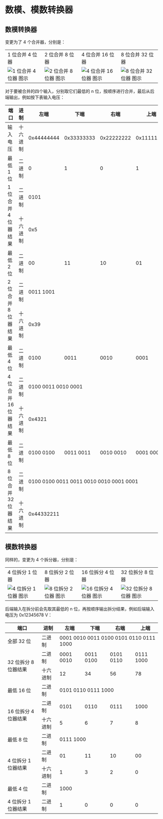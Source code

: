 # 数模、模数转换器

## 数模转换器

变更为了 4 个合并器，分别是：

<table :class="$style.img_width_100px">
    <tbody>
        <tr>
            <td>1 位合并 4 位器</td>
            <td>2 位合并 8 位器</td>
            <td>4 位合并 16 位器</td>
            <td>8 位合并 32 位器</td>
        </tr>
        <tr>
            <td><img src="/images/base/shift/GVDigitalToAnalogConverterBlock1-4.webp" alt="1 位合并 4 位器 图示"/></td>
            <td><img src="/images/base/shift/GVDigitalToAnalogConverterBlock2-8.webp" alt="2 位合并 8 位器 图示"/></td>
            <td><img src="/images/base/shift/GVDigitalToAnalogConverterBlock4-16.webp" alt="4 位合并 16 位器 图示"/></td>
            <td><img src="/images/base/shift/GVDigitalToAnalogConverterBlock8-32.webp" alt="8 位合并 32 位器 图示"/></td>
        </tr>
    </tbody>
</table>
对于要被合并的四个输入，分别取它们最低的 n 位，按顺序进行合并，最后从后端输出，例如按下表输入电压：

<table :class="$style.td_center">
    <thead>
        <tr>
            <th>端口</th>
            <th>进制</th>
            <th>左端</th>
            <th>下端</th>
            <th>右端</th>
            <th>上端</th>
        </tr>
    </thead>
    <tbody>
        <tr>
            <td>输入电压</td>
            <td>十六进制</td>
            <td class="mono">0x44444444</td>
            <td class="mono">0x33333333</td>
            <td class="mono">0x22222222</td>
            <td class="mono">0x11111111</td>
        </tr>
        <tr>
            <td>最低 1 位</td>
            <td>二进制</td>
            <td class="mono red">0</td>
            <td class="mono green">1</td>
            <td class="mono orange">0</td>
            <td class="mono blue">1</td>
        </tr>
        <tr>
            <td rowspan="2">1 位合并 4 位器结果</td>
            <td>二进制</td>
            <td colspan="4" class="mono"><span class="red">0</span><span class="green">1</span><span class="orange">0</span><span class="blue">1</span></td>
        </tr>
        <tr>
            <td>十六进制</td>
            <td colspan="4" class="mono">0x5</td>
        </tr>
        <tr>
            <td>最低 2 位</td>
            <td>二进制</td>
            <td class="mono red">00</td>
            <td class="mono green">11</td>
            <td class="mono orange">10</td>
            <td class="mono blue">01</td>
        </tr>
        <tr>
            <td rowspan="2">2 位合并 8 位器结果</td>
            <td>二进制</td>
            <td colspan="4" class="mono"><span class="red">00</span><span class="green">11</span> <span class="orange">10</span><span class="blue">01</span></td>
        </tr>
        <tr>
            <td>十六进制</td>
            <td colspan="4" class="mono">0x39</td>
        </tr>
        <tr>
            <td>最低 4 位</td>
            <td>二进制</td>
            <td class="mono red">0100</td>
            <td class="mono green">0011</td>
            <td class="mono orange">0010</td>
            <td class="mono blue">0001</td>
        </tr>
        <tr>
            <td rowspan="2">4 位合并 16 位器结果</td>
            <td>二进制</td>
            <td colspan="4" class="mono"><span class="red">0100</span> <span class="green">0011</span> <span class="orange">0010</span> <span class="blue">0001</span></td>
        </tr>
        <tr>
            <td>十六进制</td>
            <td colspan="4" class="mono">0x4321</td>
        </tr>
        <tr>
            <td>最低 8 位</td>
            <td>二进制</td>
            <td class="mono red">0100 0100</td>
            <td class="mono green">0011 0011</td>
            <td class="mono orange">0010 0010</td>
            <td class="mono blue">0001 0001</td>
        </tr>
        <tr>
            <td rowspan="2">8 位合并 32 位器结果</td>
            <td>二进制</td>
            <td colspan="4" class="mono"><span class="red">0100 0100</span> <span class="green">0011 0011</span> <span class="orange">0010 0010</span> <span class="blue">0001 0001</span></td>
        </tr>
        <tr>
            <td>十六进制</td>
            <td colspan="4" class="mono">0x44332211</td>
        </tr>
    </tbody>
</table>

## 模数转换器

同样的，变更为 4 个拆分器，分别是：

<table :class="$style.img_width_100px">
    <tbody>
        <tr>
            <td>4 位拆分 1 位器</td>
            <td>8 位拆分 2 位器</td>
            <td>16 位拆分 4 位器</td>
            <td>32 位拆分 8 位器</td>
        </tr>
        <tr>
            <td><img src="/images/base/shift/GVDigitalToAnalogConverterBlock1-4.webp" alt="4 位拆分 1 位器 图示"/></td>
            <td><img src="/images/base/shift/GVDigitalToAnalogConverterBlock2-8.webp" alt="8 位拆分 2 位器 图示"/></td>
            <td><img src="/images/base/shift/GVDigitalToAnalogConverterBlock4-16.webp" alt="16 位拆分 4 位器 图示"/></td>
            <td><img src="/images/base/shift/GVDigitalToAnalogConverterBlock8-32.webp" alt="32 位拆分 8 位器 图示"/></td>
        </tr>
    </tbody>
</table>

后端输入在拆分前会先取其最低的 n 位，再按顺序输出拆分结果，例如后端输入电压为 0x12345678 V：

<table :class="$style.td_center">
    <thead>
        <tr>
            <th>端口</th>
            <th>进制</th>
            <th>左端</th>
            <th>下端</th>
            <th>右端</th>
            <th>上端</th>
        </tr>
    </thead>
    <tbody>
        <tr>
            <td>全部 32 位</td>
            <td>二进制</td>
            <td colspan="4" class="mono"><span class="red">0001 0010</span> <span class="green">0011 0100</span> <span class="orange">0101 0110</span> <span class="blue">0111 1000</span></td>
        </tr>
        <tr>
            <td rowspan="2">32 位拆分 8 位器结果</td>
            <td>二进制</td>
            <td class="mono red">0001 0010</td>
            <td class="mono green">0011 0100</td>
            <td class="mono orange">0101 0110</td>
            <td class="mono blue">0111 1000</td>
        </tr>
        <tr>
            <td>十六进制</td>
            <td class="mono red">12</td>
            <td class="mono green">34</td>
            <td class="mono orange">56</td>
            <td class="mono blue">78</td>
        </tr>
        <tr>
            <td>最低 16 位</td>
            <td>二进制</td>
            <td colspan="4" class="mono"><span class="red">0101</span> <span class="green">0110</span> <span class="orange">0111</span> <span class="blue">1000</span></td>
        </tr>
        <tr>
            <td rowspan="2">16 位拆分 4 位器结果</td>
            <td>二进制</td>
            <td class="mono red">0101</td>
            <td class="mono green">0110</td>
            <td class="mono orange">0111</td>
            <td class="mono blue">1000</td>
        </tr>
        <tr>
            <td>十六进制</td>
            <td class="mono red">5</td>
            <td class="mono green">6</td>
            <td class="mono orange">7</td>
            <td class="mono blue">8</td>
        </tr>
        <tr>
            <td>最低 8 位</td>
            <td>二进制</td>
            <td colspan="4" class="mono"><span class="red">01</span><span class="green">11</span> <span class="orange">10</span><span class="blue">00</span></td>
        </tr>
        <tr>
            <td rowspan="2">4 位拆分 1 位器结果</td>
            <td>二进制</td>
            <td class="mono red">01</td>
            <td class="mono green">11</td>
            <td class="mono orange">10</td>
            <td class="mono blue">00</td>
        </tr>
        <tr>
            <td>十六进制</td>
            <td class="mono red">1</td>
            <td class="mono green">3</td>
            <td class="mono orange">2</td>
            <td class="mono blue">0</td>
        </tr>
        <tr>
            <td>最低 4 位</td>
            <td>二进制</td>
            <td colspan="4" class="mono"><span class="red">1</span><span class="green">0</span><span class="orange">0</span><span class="blue">0</span></td>
        </tr>
        <tr>
            <td>4 位拆分 1 位器结果</td>
            <td>二进制</td>
            <td class="mono red">1</td>
            <td class="mono green">0</td>
            <td class="mono orange">0</td>
            <td class="mono blue">0</td>
        </tr>
    </tbody>
</table>

<style module>
.td_center th, .td_center td {
    text-align: center;
}
.img_width_100px img {
    width: 100px;
    image-rendering: pixelated;
}
</style>